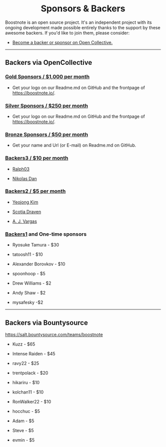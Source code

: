 <h1 align="center">Sponsors &amp; Backers</h1>

Boostnote is an open source project. It's an independent project with its ongoing development made possible entirely thanks to the support by these awesome backers. If you'd like to join them, please consider:

- [Become a backer or sponsor on Open Collective.](https://opencollective.com/boostnoteio)

---

## Backers via OpenCollective

### [Gold Sponsors / $1,000 per month](https://opencollective.com/boostnoteio/order/2259)
- Get your logo on our Readme.md on GitHub and the frontpage of https://boostnote.io/.

### [Silver Sponsors / $250 per month](https://opencollective.com/boostnoteio/order/2257)
- Get your logo on our Readme.md on GitHub and the frontpage of https://boostnote.io/.

### [Bronze Sponsors / $50 per month](https://opencollective.com/boostnoteio/order/2258)
- Get your name and Url (or E-mail) on Readme.md on GitHub.

### [Backers3 / $10 per month](https://opencollective.com/boostnoteio/order/2176)
- [Ralph03](https://opencollective.com/ralph03)

- [Nikolas Dan](https://opencollective.com/nikolas-dan)

### [Backers2 / $5 per month](https://opencollective.com/boostnoteio/order/2175)
- [Yeojong Kim](https://twitter.com/yeojoy)

- [Scotia Draven](https://opencollective.com/scotia-draven)

- [A. J. Vargas](https://opencollective.com/aj-vargas)

### [Backers1](https://opencollective.com/boostnoteio/order/2563) and One-time sponsors
- Ryosuke Tamura - $30

- tatoosh11 - $10

- Alexander Borovkov - $10

- spoonhoop - $5

- Drew Williams - $2

- Andy Shaw - $2

- mysafesky -$2

---

## Backers via Bountysource
https://salt.bountysource.com/teams/boostnote

- Kuzz - $65

- Intense Raiden - $45

- ravy22 - $25

- trentpolack	- $20

- hikariru - $10

- kolchan11 - $10

- RonWalker22 - $10

- hocchuc	- $5

- Adam - $5

- Steve	- $5

- evmin	- $5
